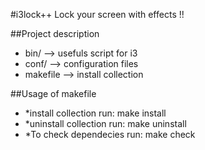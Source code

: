 #i3lock++
Lock your screen with effects !!

##Project description
* bin/ --> usefuls script for i3
* conf/ --> configuration files
* makefile --> install collection

##Usage of makefile

* *install collection run:   make install
* *uninstall collection run: make uninstall
* *To check dependecies run:    make check
